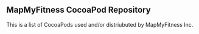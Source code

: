 ## MapMyFitness CocoaPod Repository

This is a list of CocoaPods used and/or distriubuted by MapMyFitness Inc.
